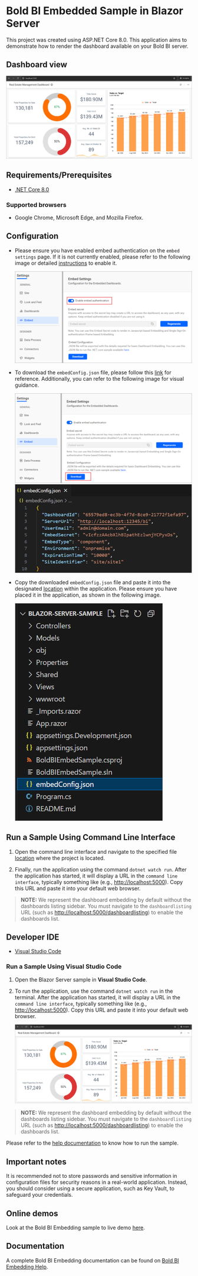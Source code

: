# Bold BI Embedded Sample in Blazor Server

This project was created using ASP.NET Core 8.0. This application aims to demonstrate how to render the dashboard available on your Bold BI server.

## Dashboard view

![Dashboard View](/images/dashboard.png)

## Requirements/Prerequisites

* [.NET Core 8.0](https://dotnet.microsoft.com/download/dotnet-core)

### Supported browsers
  
* Google Chrome, Microsoft Edge, and Mozilla Firefox.

## Configuration

* Please ensure you have enabled embed authentication on the `embed settings` page. If it is not currently enabled, please refer to the following image or detailed [instructions](https://help.boldbi.com/site-administration/embed-settings/#get-embed-secret-code?utm_source=github&utm_medium=backlinks) to enable it.

    ![Embed Settings](/images/enable-embedsecretkey.png)

* To download the `embedConfig.json` file, please follow this [link](https://help.boldbi.com/site-administration/embed-settings/#get-embed-configuration-file?utm_source=github&utm_medium=backlinks) for reference. Additionally, you can refer to the following image for visual guidance.
  
    ![Embed Settings Download](/images/download-embedsecretkey.png)
    ![EmbedConfig Properties](/images/embedconfig-file.png)

* Copy the downloaded `embedConfig.json` file and paste it into the designated [location](https://github.com/boldbi/blazor-server-sample) within the application. Please ensure you have placed it in the application, as shown in the following image.
  
    ![EmbedConfig image](/images/embedconfig-location.png)

## Run a Sample Using Command Line Interface

  1. Open the command line interface and navigate to the specified file [location](https://github.com/boldbi/blazor-server-sample) where the project is located.
  
  2. Finally, run the application using the command `dotnet watch run`. After the application has started, it will display a URL in the `command line interface`, typically something like (e.g., <http://localhost:5000>). Copy this URL and paste it into your default web browser.
  
> **NOTE:** We represent the dashboard embedding by default without the dashboards listing sidebar. You must navigate to the `dashboardlisting` URL (such as <http://localhost:5000/dashboardlisting>) to enable the dashboards list.

## Developer IDE

* [Visual Studio Code](<https://code.visualstudio.com/download>)

### Run a Sample Using Visual Studio Code

  1. Open the Blazor Server sample in **Visual Studio Code**.

  2. To run the application, use the command `dotnet watch run` in the terminal. After the application has started, it will display a URL in the `command line interface`, typically something like (e.g., <http://localhost:5000>). Copy this URL and paste it into your default web browser.

     ![dashboard image](/images/dashboard.png)
  
> **NOTE:** We represent the dashboard embedding by default without the dashboards listing sidebar. You must navigate to the `dashboardlisting` URL (such as <http://localhost:5000/dashboardlisting>) to enable the dashboards list.

Please refer to the [help documentation](https://help.boldbi.com/embedding-options/embedding-sdk/samples/blazor-with-javascript/#how-to-run-blazor-server-sample?utm_source=github&utm_medium=backlinks) to know how to run the sample.

## Important notes

It is recommended not to store passwords and sensitive information in configuration files for security reasons in a real-world application. Instead, you should consider using a secure application, such as Key Vault, to safeguard your credentials.

## Online demos

Look at the Bold BI Embedding sample to live demo [here](https://samples.boldbi.com/embed?utm_source=github&utm_medium=backlinks).

## Documentation

A complete Bold BI Embedding documentation can be found on [Bold BI Embedding Help](https://help.boldbi.com/embedded-bi/javascript-based?utm_source=github&utm_medium=backlinks).